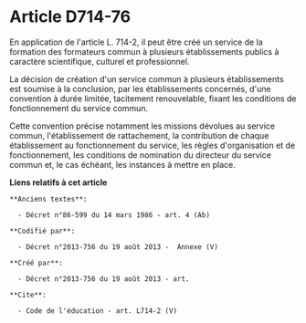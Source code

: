 # Article D714-76

En application de l'article L. 714-2, il peut être créé un service de la formation des formateurs commun à plusieurs
établissements publics à caractère scientifique, culturel et professionnel. 

La décision de création d'un service commun à plusieurs établissements est soumise à la conclusion, par les établissements
concernés, d'une convention à durée limitée, tacitement renouvelable, fixant les conditions de fonctionnement du service
commun. 

Cette convention précise notamment les missions dévolues au service commun, l'établissement de rattachement, la contribution
de chaque établissement au fonctionnement du service, les règles d'organisation et de fonctionnement, les conditions de
nomination du directeur du service commun et, le cas échéant, les instances à mettre en place.

**Liens relatifs à cet article**

	**Anciens textes**:

	  - Décret n°86-599 du 14 mars 1986 - art. 4 (Ab)

	**Codifié par**:

	  - Décret n°2013-756 du 19 août 2013 -  Annexe (V)

	**Créé par**:

	  - Décret n°2013-756 du 19 août 2013 - art.

	**Cite**:

	  - Code de l'éducation - art. L714-2 (V)
